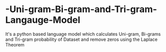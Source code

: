 # -Uni-gram-Bi-gram-and-Tri-gram-Langauge-Model
It's a python based language model which calculates Uni-gram, Bi-grams and Tri-gram probability of Dataset and remove zeros using the Laplace Theorem 
